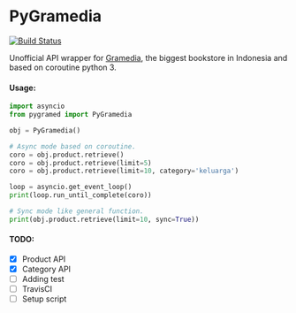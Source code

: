 # PyGramedia
[![Build Status](https://travis-ci.org/Keda87/PyGramedia.svg?branch=master)](https://travis-ci.org/Keda87/PyGramedia)

Unofficial API wrapper for [Gramedia](https://www.gramedia.com/), the biggest bookstore in Indonesia and based on coroutine python 3.

#### Usage:

```python
import asyncio
from pygramed import PyGramedia

obj = PyGramedia()

# Async mode based on coroutine.
coro = obj.product.retrieve()
coro = obj.product.retrieve(limit=5)
coro = obj.product.retrieve(limit=10, category='keluarga')

loop = asyncio.get_event_loop()
print(loop.run_until_complete(coro))

# Sync mode like general function.
print(obj.product.retrieve(limit=10, sync=True))
```

#### TODO:
- [x] Product API
- [x] Category API
- [ ] Adding test
- [ ] TravisCI
- [ ] Setup script
